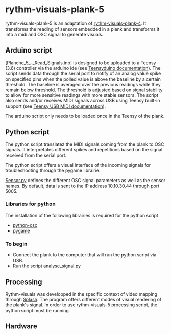 # rythm-visuals-plank-5
rythm-visuals-plank-5 is an adaptation of [rythm-visuals-plank-4](https://github.com/tradwiki/rythm-visuals-plank-4). 
It transforms the reading of sensors embedded in a plank and transforms it into a midi and OSC signal to generate visuals.

## Arduino script
[Planche_5_-_Read_Signals.ino] is designed to be uploaded to a Teensy (3.6) controller via the arduino ide (see [Teensyduino documentation](https://www.pjrc.com/teensy/teensyduino.html)). The script sends data through the serial port to notify of an analog value spike on specified pins when the polled value is above the baseline by a certain threshold. The baseline is averaged over the previous readings while they remain below threshold. The threshold is adjusted based on signal stability to allow for more sensitive readings with more stable sensors. The script also sends and/or receives MIDI signals across USB using Teensy built-in support (see [Teensy USB MIDI documentation](https://www.pjrc.com/teensy/td_midi.html)).

The arduino script only needs to be loaded once in the Teensy of the plank.

## Python script
The python script translatez the MIDI signals coming from the plank to OSC signals. It interpretates different spikes and repetitions based on the signal received from the serial port.

The python script offers a visual interface of the incoming signals for troubleshooting through the pygame librairie.

[Sensor.py](https://github.com/tradwiki/rythm-visuals-plank-5/blob/main/python_script/Sensor.py) defines the different OSC signal parameters as well as the sensor names.
By default, data is sent to the IP address 10.10.30.44 through port 5005.

### Libraries for python
The installation of the following librairies is required for the python script
* [python-osc](https://pypi.org/project/python-osc)
* [pygame](https://www.pygame.org/wiki/GettingStarted)

### To begin
* Connect the plank to the computer that will run the python script via USB.
* Run the script [analyse_signal.py](https://github.com/tradwiki/rythm-visuals-plank-5/blob/main/python_script/analyse_signal.py)

## Processing

Rythm-visuals was developped in the specific context of video mapping through [Splash](https://sat.qc.ca/fr/splash/).
The program offers different modes of visual rendering of the plank's signal.
In order to use rythm-visuals-5 processing script, the python script must be running.

## Hardware
